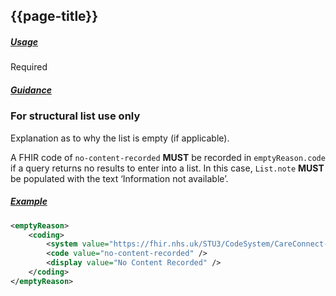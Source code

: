 ## {{page-title}}

<h5><ins>Usage</ins></h5>

<span class="mro-circle required" title="Required"></span> Required

<h5><ins>Guidance</ins></h5>

### For structural list use only

Explanation as to why the list is empty (if applicable).

A FHIR code of `no-content-recorded` **MUST** be recorded in `emptyReason.code` if a query returns no results to enter into a list. In this case, `List.note` **MUST** be populated with the text ‘Information not available’.

<h5><ins>Example</ins></h5>

```xml
<emptyReason>
    <coding>
        <system value="https://fhir.nhs.uk/STU3/CodeSystem/CareConnect-ListEmptyReasonCode-1" />
        <code value="no-content-recorded" />
        <display value="No Content Recorded" />
    </coding>
</emptyReason>
```